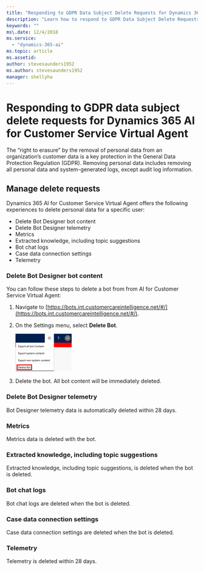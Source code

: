 ```yaml
---
title: "Responding to GDPR Data Subject Delete Requests for Dynamics 365 AI for Customer Service Virtual Agent"
description: "Learn how to respond​ to GDPR Data Subject Delete Requests for Dynamics 365 AI for Customer Service Virtual Agent."
keywords: ""
ms\.date: 12/4/2018
ms.service:
  - "dynamics-365-ai"
ms.topic: article
ms.assetid: 
author: stevesaunders1952
ms.author: stevesaunders1952
manager: shellyha
---
```


# Responding to GDPR data subject delete requests for Dynamics 365 AI for Customer Service Virtual Agent

The “right to erasure” by the removal of personal data from an organization’s customer data is a key protection in the General Data Protection Regulation (GDPR). Removing personal data includes removing all personal data and system-generated logs, except audit log information.

## Manage delete requests

Dynamics 365 AI for Customer Service Virtual Agent offers the following experiences to delete personal data for a specific user:

* Delete Bot Designer bot content
* Delete Bot Designer telemetry
* Metrics
* Extracted knowledge, including topic suggestions
* Bot chat logs
* Case data connection settings
* Telemetry

### Delete Bot Designer bot content

You can follow these steps to delete a bot from from AI for Customer Service Virtual Agent:

1. Navigate to [https://bots.int.customercareintelligence.net/#/](https://bots.int.customercareintelligence.net/#/).
2. On the Settings menu, select **Delete Bot**.

    ![Delete bot](media/delete-bot.png)

3. Delete the bot. All bot content will be immediately deleted.

### Delete Bot Designer telemetry

Bot Designer telemetry data is automatically deleted within 28 days.

### Metrics

Metrics data is deleted with the bot.

### Extracted knowledge, including topic suggestions

Extracted knowledge, including topic suggestions, is deleted when the bot is deleted.

### Bot chat logs

Bot chat logs are deleted when the bot is deleted.

### Case data connection settings

Case data connection settings are deleted when the bot is deleted.

### Telemetry

Telemetry is deleted within 28 days.